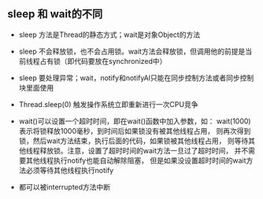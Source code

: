 ## sleep 和 wait的不同

* sleep 方法是Thread的静态方式；wait是对象Object的方法
* sleep 不会释放锁，也不会占用锁。wait方法会释放锁，但调用他的前提是当前线程占有锁（即代码要放在synchronized中）
* sleep 要处理异常；wait，notify和notifyAl只能在同步控制方法或者同步控制块里面使用
* Thread.sleep(0) 触发操作系统立即重新进行一次CPU竞争
* wait()可以设置一个超时时间，即在wait()函数中加入参数，如：
    wait(1000)表示将锁释放1000毫秒，到时间后如果锁没有被其他线程占用，
    则再次得到锁，然后wait方法结束，执行后面的代码，如果锁被其他线程占用，
    则等待其他线程释放锁。注意，设置了超时时间的wait方法一旦过了超时时间，
    并不需要其他线程执行notify也能自动解除阻塞，
    但是如果没设置超时时间的wait方法必须等待其他线程执行notify

* 都可以被interrupted方法中断    
